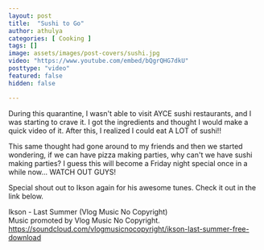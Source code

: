 ```yaml
---
layout: post
title:  "Sushi to Go"
author: athulya
categories: [ Cooking ]
tags: []
image: assets/images/post-covers/sushi.jpg
video: "https://www.youtube.com/embed/bQgrQHG7dkU"
posttype: "video"
featured: false
hidden: false

---
```


During this quarantine, I wasn't able to visit AYCE sushi restaurants, and I was starting to crave it. I got the ingredients and thought I would make a quick video of it. After this, I realized I could eat A LOT of sushi!!  

This same thought had gone around to my friends and then we started wondering, if we can have pizza making parties, why can't we have sushi making parties? I guess this will become a Friday night special once in a while now... WATCH OUT GUYS!  

Special shout out to Ikson again for his awesome tunes. Check it out in the link below. 

Ikson - Last Summer (Vlog Music No Copyright)  
Music promoted by Vlog Music No Copyright. 
https://soundcloud.com/vlogmusicnocopyright/ikson-last-summer-free-download

